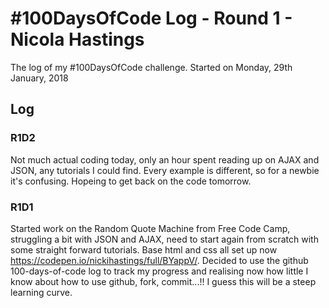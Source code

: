 # #100DaysOfCode Log - Round 1 - Nicola Hastings

The log of my #100DaysOfCode challenge. Started on Monday, 29th January, 2018

## Log

### R1D2
Not much actual coding today, only an hour spent reading up on AJAX and JSON, any tutorials I could find. Every example is different, so for a newbie it's confusing. Hopeing to get back on the code tomorrow.

### R1D1 
Started work on the Random Quote Machine from Free Code Camp, struggling a bit with JSON and AJAX, need to start again from scratch with some straight forward tutorials. Base html and css all set up now https://codepen.io/nickihastings/full/BYappV/. Decided to use the github 100-days-of-code log to track my progress and realising now how little I know about how to use github, fork, commit...!! I guess this will be a steep learning curve.
